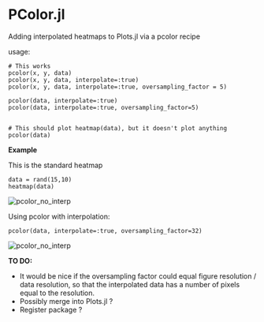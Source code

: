 # PColor.jl
Adding interpolated heatmaps to Plots.jl via a pcolor recipe

usage:

```
# This works
pcolor(x, y, data)                                  
pcolor(x, y, data, interpolate=:true)                           
pcolor(x, y, data, interpolate=:true, oversampling_factor = 5)  

pcolor(data, interpolate=:true)                     
pcolor(data, interpolate=:true, oversampling_factor=5)         


# This should plot heatmap(data), but it doesn't plot anything
pcolor(data)
```
**Example**

This is the standard heatmap
```
data = rand(15,10)
heatmap(data)
```
![pcolor_no_interp](https://github.com/mdmaas/pcolor.jl/blob/main/no_interp.png)


Using pcolor with interpolation:
```
pcolor(data, interpolate=:true, oversampling_factor=32)
```
![pcolor_no_interp](https://github.com/mdmaas/pcolor.jl/blob/main/cubic_interp.png)


**TO DO:**
- It would be nice if the oversampling factor could equal figure resolution / data resolution, so that the interpolated data has a number of pixels equal to the resolution.
- Possibly merge into Plots.jl ?
- Register package ?
